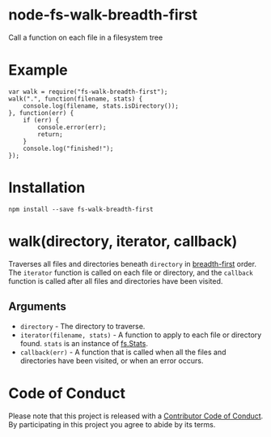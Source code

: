 # node-fs-walk-breadth-first
Call a function on each file in a filesystem tree

# Example

```
var walk = require("fs-walk-breadth-first");
walk(".", function(filename, stats) {
	console.log(filename, stats.isDirectory());
}, function(err) {
	if (err) {
		console.error(err);
		return;
	}
	console.log("finished!");
});
```

# Installation

```
npm install --save fs-walk-breadth-first
```

# walk(directory, iterator, callback)

Traverses all files and directories beneath `directory` in [breadth-first](https://en.wikipedia.org/wiki/Breadth-first_search) order. The `iterator` function is called on each file or directory, and the `callback` function is called after all files and directories have been visited.

## Arguments

* `directory` - The directory to traverse.
* `iterator(filename, stats)` - A function to apply to each file or directory found. `stats` is an instance of [fs.Stats](https://nodejs.org/api/fs.html#fs_class_fs_stats).
* `callback(err)` - A function that is called when all the files and directories have been visited, or when an error occurs.

# Code of Conduct
Please note that this project is released with a [Contributor Code of Conduct](https://github.com/ericlathrop/node-fs-walk-breadth-first/blob/master/CODE_OF_CONDUCT.md). By participating in this project you agree to abide by its terms.
